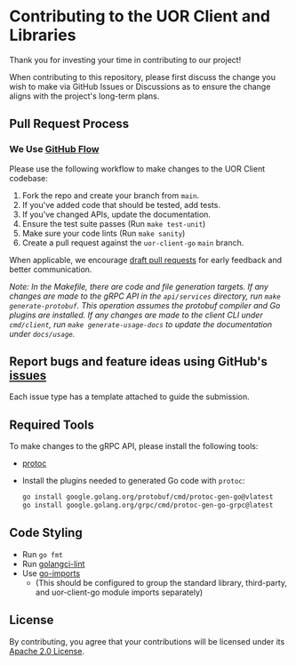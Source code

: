 # Contributing to the UOR Client and Libraries

Thank you for investing your time in contributing to our project!

When contributing to this repository, please first discuss the change you wish to make via GitHub Issues or Discussions
as to ensure the change aligns with the project's long-term plans.

## Pull Request Process

### We Use [GitHub Flow](https://docs.github.com/en/get-started/quickstart/github-flow)

Please use the following workflow to make changes to the UOR Client codebase:

1. Fork the repo and create your branch from `main`.
2. If you've added code that should be tested, add tests.
3. If you've changed APIs, update the documentation.
4. Ensure the test suite passes (Run `make test-unit`)
5. Make sure your code lints (Run `make sanity`)
6. Create a pull request against the `uor-client-go` `main` branch.


When applicable, we encourage [draft pull requests](https://docs.github.com/en/pull-requests/collaborating-with-pull-requests/proposing-changes-to-your-work-with-pull-requests/changing-the-stage-of-a-pull-request) for early feedback and better communication.

*Note: In the Makefile, there are code and file generation targets. If any changes are made to the gRPC API in the `api/services`
directory, run `make generate-protobuf`. This operation assumes the protobuf compiler and Go plugins are installed. If any changes are made
to the client CLI under `cmd/client`, run `make generate-usage-docs` to update the documentation under `docs/usage`.*

## Report bugs and feature ideas using GitHub's [issues](https://github.com/uor-framework/uor-client-go/issues/new/choose)
Each issue type has a template attached to guide the submission.

## Required Tools

To make changes to the gRPC API, please install the following tools:
  
- [protoc](https://github.com/protocolbuffers/protobuf/releases)

- Install the plugins needed to generated Go code with `protoc`:
   ```bash
   go install google.golang.org/protobuf/cmd/protoc-gen-go@vlatest
   go install google.golang.org/grpc/cmd/protoc-gen-go-grpc@latest
   ```


## Code Styling

- Run `go fmt`
- Run [golangci-lint](https://github.com/golangci/golangci-lint)
- Use [go-imports](https://pkg.go.dev/golang.org/x/tools/cmd/goimports)
  - (This should be configured to group the standard library, third-party, and uor-client-go module imports separately)


## License
By contributing, you agree that your contributions will be licensed under its [Apache 2.0 License](https://choosealicense.com/licenses/apache-2.0/).
